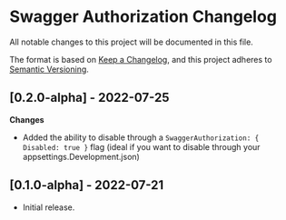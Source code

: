 # Swagger Authorization Changelog

All notable changes to this project will be documented in this file.

The format is based on [Keep a Changelog](https://keepachangelog.com/en/1.0.0/),
and this project adheres to [Semantic Versioning](https://semver.org/spec/v2.0.0.html).

## [0.2.0-alpha] - 2022-07-25
**Changes**
* Added the ability to disable through a `SwaggerAuthorization: { Disabled: true }` flag (ideal if you want to disable through your appsettings.Development.json)

## [0.1.0-alpha] - 2022-07-21
* Initial release.